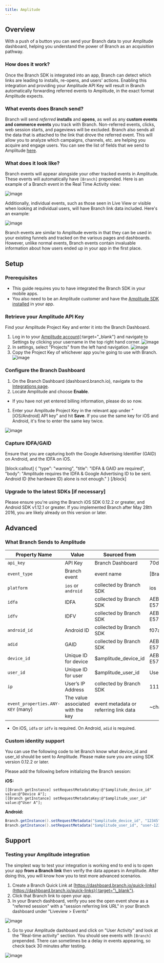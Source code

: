 ```yaml
---
title: Amplitude
---
```

## Overview

With a push of a button you can send your Branch data to your Amplitude dashboard, helping you understand the power of Branch as an acquisition pathway.

### How does it work?

Once the Branch SDK is integrated into an app, Branch can detect which links are leading to installs, re-opens, and users' actions. Enabling this integration and providing your Amplitude API Key will result in Branch automatically forwarding referred events to Amplitude, in the exact format Amplitude expects.

### What events does Branch send?

Branch will send *referred* **installs** and **opens**, as well as any **custom events and commerce events** you track with Branch. Non-referred events, clicks, web session starts, and pageviews will be excluded. Branch also sends all the data that is attached to the link that drove the referred event. This will allow you to analyze which campaigns, channels, etc. are helping you acquire and engage users. You can see the list of fields that we send to Amplitude [here](#what-branch-sends-to-amplitude).

### What does it look like?

Branch events will appear alongside your other tracked events in Amplitude. These events will automatically have `[Branch]` prepended. Here is an example of a Branch event in the Real Time Activity view:

![image](/_assets/img/pages/integrations/amplitude/amplitude-live-view.png)

Additionally, individual events, such as those seen in Live View or visible when looking at individual users, will have Branch link data included. Here's an example:

![image](/_assets/img/pages/integrations/amplitude/branch-amplitude.png)

Branch events are similar to Amplitude events in that they can be used in your existing funnels and tracked on the various pages and dashboards. However, unlike normal events, Branch events contain invaluable information about how users ended up in your app in the first place.

## Setup

### Prerequisites

- This guide requires you to have integrated the Branch SDK in your mobile apps.
- You also need to be an Amplitude customer and have the [Amplitude SDK installed](https://amplitude.zendesk.com/hc/en-us/articles/205406607-SDKs) in your app.

### Retrieve your Amplitude API Key

Find your Amplitude Project Key and enter it into the Branch Dashboard.

1. Log in to your [Amplitude account](https://analytics.amplitude.com/){:target="\_blank"}  and navigate to Settings by clicking your username in the top right hand corner.
![image](/_assets/img/pages/integrations/amplitude/amplitude-settings.png)
1. In settings, select <notranslate>"Projects"</notranslate> from the left hand navigation.
![image](/_assets/img/pages/integrations/amplitude/amplitude-settings-projects.png)
1. Copy the Project Key of whichever app you’re going to use with Branch.
![image](/_assets/img/pages/integrations/amplitude/amplitude-project-key.png)


### Configure the Branch Dashboard

1. On the Branch Dashboard (dashboard.branch.io), navigate to the [Integrations page](https://dashboard.branch.io/integrations).
1. Locate Amplitude and choose **Enable**.
  * If you have not yet entered billing information, please do so now.
1. Enter your Amplitude Project Key in the relevant app under <notranslate>"[iOS/Android] API key"</notranslate> and hit **Save**. If you use the same key for iOS and Android, it's fine to enter the same key twice.

![image](/_assets/img/pages/integrations/amplitude/amplitude-marketplace.png)


### Capture IDFA/GAID

Ensure that you are capturing both the Google Advertising Identifier (GAID) on Android, and the IDFA on iOS.

[block:callout]
{
  "type": "warning",
  "title": "IDFA & GAID are required",
  "body": "Amplitude requires the IDFA & Google Advertising ID to be sent. Android ID (the hardware ID) alone is not enough."
}
[/block]

### Upgrade to the latest SDKs [if necessary]

Please ensure you're using the Branch iOS SDK 0.12.2 or greater, and Android SDK v1.12.1 or greater. If you implemented Branch after May 28th 2016, you are likely already on this version or later.

## Advanced

### What Branch Sends to Amplitude

| Property Name | Value | Sourced from | Example | Req
| --- | --- | --- | --- | ---
| `api_key` | API Key | Branch Dashboard | 70d1db75922b0b4be56b819c42bxxxxx | Y
| `event_type` | Branch event | event name | [Branch] install | Y
| `platform` | `ios` or `android` | collected by Branch SDK | ios | Y
| `idfa` | IDFA | collected by Branch SDK | AEBE52E7-03EE-455A-B3C4-E57283966239 | *
| `idfv` | IDFV | collected by Branch SDK | AEBE52E7-03EE-455A-B3C4-E57283966239 | *
| `android_id` | Android ID | collected by Branch SDK | f07a13984f6d116a | N
| `adid` | GAID | collected by Branch SDK | AEBE52E7-03EE-455A-B3C4-E57283966239 | *
| `device_id` | Unique ID for device | $amplitude_device_id | AEBE52E7-03EE-455A-B3C4-E57283966239 | N
| `user_id` | Unique ID for user | $amplitude_user_id | User A | N
| `ip` | User’s IP Address | collected by Branch SDK | 111.111.111.111 | N
| `event_properties.ANY-KEY` (many) | The value associated with the key | event metadata or referring link data | ~channel: facebook | N

* On iOS, `idfa` or `idfv` is required. On Android, `adid` is required.


### Custom identity support

You can use the following code to let Branch know what device_id and user_id should be sent to Amplitude. Please make sure you are using SDK version 0.12.2 or later.

Please add the following before initializing the Branch session:

**iOS:**

```obj-c
[[Branch getInstance] setRequestMetadataKey:@"$amplitude_device_id" value:@"Device A"];
[[Branch getInstance] setRequestMetadataKey:@"$amplitude_user_id" value:@"User A"];
```

**Android:**

```java
Branch.getInstance().setRequestMetadata("$amplitude_device_id", "12345");
Branch.getInstance().setRequestMetadata("$amplitude_user_id", "user-12345");
```

## Support

### Testing your Amplitude integration

The simplest way to test your integration is working end to end is to open your app **from a Branch link** then verify the data appears in Amplitude. After doing this, you will know how you to test more advanced scenarios.

1. Create a Branch Quick Link at [https://dashboard.branch.io/quick-links](https://dashboard.branch.io/quick-links){:target="\_blank"}.
1. Click that Branch link to open your app.
1. In your Branch dashboard, verify you see the open event show as a <notranslate>"referred session"</not> with a <notranslate>"session referring link URL"</notranslate> in your Branch dashboard under <notranslate>"Liveview > Events"</notranslate>

![image](/_assets/img/pages/integrations/amplitude/branch-amplitude-liveview.png)

1. Go to your Amplitude dashboard and click on <notranslate>"User Activity"</notranslate> and look at the <notranslate>"Real-time activity"</notranslate> section. You should see events with `[Branch]` prepended. There can sometimes be a delay in events appearing, so check back 30 minutes after testing.

![image](/_assets/img/pages/integrations/amplitude/amplitude-user-activity.png)
